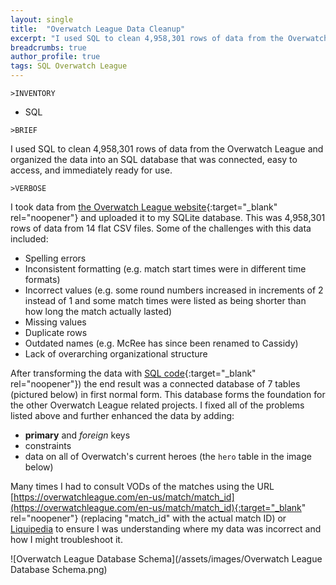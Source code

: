 ```yaml
---
layout: single
title:  "Overwatch League Data Cleanup"
excerpt: "I used SQL to clean 4,958,301 rows of data from the Overwatch League and organized the data into an SQL database that was connected, easy to access, and immediately ready for use."
breadcrumbs: true
author_profile: true
tags: SQL Overwatch League
---
```


```
>INVENTORY
```
- SQL

```
>BRIEF
```
  I used SQL to clean 4,958,301 rows of data from the Overwatch League and organized the data into an SQL database that was connected, easy to access, and immediately ready for use.
  
  
```
>VERBOSE
```
  I took data from [the Overwatch League website](https://overwatchleague.com/en-us/statslab){:target="_blank" rel="noopener"} and uploaded it to my SQLite database. This was 4,958,301 rows of data from 14 flat CSV files. Some of the challenges with this data included:
  - Spelling errors
  - Inconsistent formatting  (e.g. match start times were in different time formats)
  - Incorrect values  (e.g. some round numbers increased in increments of 2 instead of 1 and some match times were listed as being shorter than how long the match actually lasted)
  - Missing values
  - Duplicate rows
  - Outdated names  (e.g. McRee has since been renamed to Cassidy)
  - Lack of overarching organizational structure

  After transforming the data with [SQL code](https://github.com/mtollefsen/overwatch-league-data-projects/tree/main/Data%20Cleanup){:target="_blank" rel="noopener"}) the end result was a connected database of 7 tables (pictured below) in first normal form. This database forms the foundation for the other Overwatch League related projects. I fixed all of the problems listed above and further enhanced the data by adding:
  - **primary** and *foreign* keys
  - constraints
  - data on all of Overwatch's current heroes (the `hero` table in the image below)

  Many times I had to consult VODs of the matches using the URL [https://overwatchleague.com/en-us/match/match_id](https://overwatchleague.com/en-us/match/match_id){:target="_blank" rel="noopener"} (replacing "match_id" with the actual match ID) or [Liquipedia](https://liquipedia.net/overwatch/Main_Page) to ensure I was understanding where my data was incorrect and how I might troubleshoot it.
  
  ![Overwatch League Database Schema](/assets/images/Overwatch League Database Schema.png)
